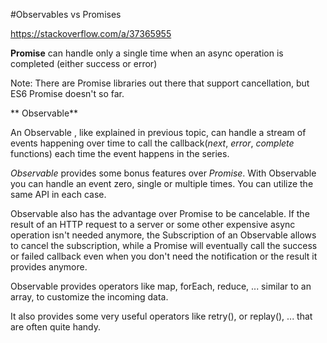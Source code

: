 #Observables vs Promises

https://stackoverflow.com/a/37365955

**Promise** can handle only a single time when an async operation is completed (either success or error)

Note: There are Promise libraries out there that support cancellation, but ES6 Promise doesn't so far.


**
Observable**

An Observable , like explained in previous topic, can handle a stream of events happening over time to call the callback(_next_, _error_, _complete_ functions) each time the event happens in the series.

_Observable_ provides some bonus features over _Promise_. With Observable you can handle an event zero, single or multiple times. You can utilize the same API in each case.

Observable also has the advantage over Promise to be cancelable. If the result of an HTTP request to a server or some other expensive async operation isn't needed anymore, the Subscription of an Observable allows to cancel the subscription, while a Promise will eventually call the success or failed callback even when you don't need the notification or the result it provides anymore.

Observable provides operators like map, forEach, reduce, ... similar to an array, to customize the incoming data.

It also provides some very useful operators like retry(), or replay(), ... that are often quite handy.
